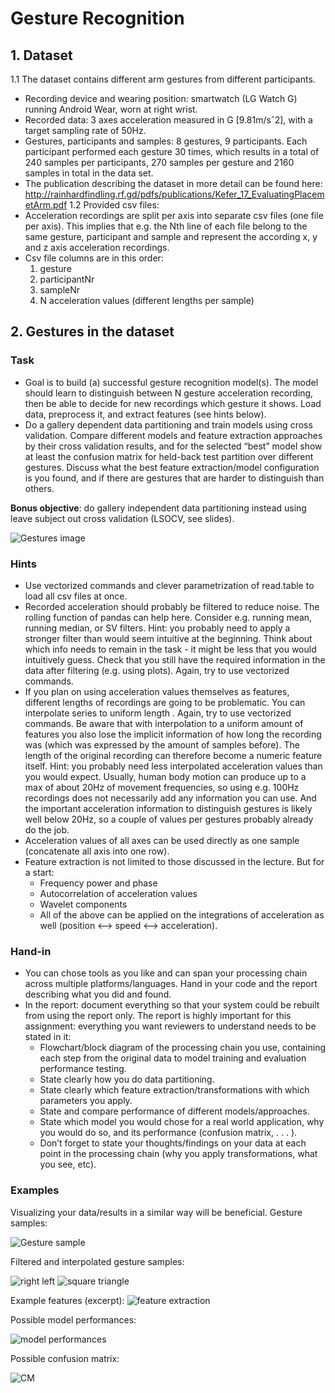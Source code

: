 # Gesture Recognition

## 1. Dataset
1.1 The dataset contains different arm gestures from different participants.
- Recording device and wearing position: smartwatch (LG Watch G) running Android Wear, worn at right wrist.
- Recorded data: 3 axes acceleration measured in G [9.81m/sˆ2], with a target sampling rate of 50Hz.
- Gestures, participants and samples: 8 gestures, 9 participants. Each participant performed each gesture 30 times, which results in a total of 240 samples per participants, 270 samples per gesture and 2160 samples in total in the data set.
- The publication describing the dataset in more detail can be found here: http://rainhardfindling.rf.gd/pdfs/publications/Kefer_17_EvaluatingPlacemetArm.pdf
1.2 Provided csv files:
- Acceleration recordings are split per axis into separate csv files (one file per axis). This implies that e.g. the Nth line of each file belong to the same gesture, participant and sample and represent the according x, y and z axis acceleration recordings.
- Csv file columns are in this order:
    1. gesture
    2. participantNr
    3. sampleNr
    4. N acceleration values (different lengths per sample)
## 2. Gestures in the dataset
### Task
- Goal is to build (a) successful gesture recognition model(s). The model should learn to distinguish between N gesture acceleration recording, then be able to decide for new recordings which gesture it shows. Load data, preprocess it, and extract features (see hints below).
- Do a gallery dependent data partitioning and train models using cross validation. Compare different models and feature extraction approaches by their cross validation results, and for the selected “best” model show at least the confusion matrix for held-back test partition over different gestures. Discuss what the best feature extraction/model configuration is you found, and if there are gestures that are harder to distinguish than others.

**Bonus objective**: do gallery independent data partitioning instead using leave subject out cross validation (LSOCV, see slides).

![Gestures image](https://github.com/Frankiwy/Gesture_Recognition/blob/master/images/gestures_in_dataset.jpg)

### Hints
- Use vectorized commands and clever parametrization of read.table to load all csv files at once.
- Recorded acceleration should probably be filtered to reduce noise. The rolling function of pandas can help here. Consider e.g. running mean, running median, or SV filters. Hint: you probably need to apply a stronger filter than would seem intuitive at the beginning. Think about which info needs to remain in the task - it might be less that you would intuitively guess. Check that you still have the required information in the data after filtering (e.g. using plots). Again, try to use vectorized commands.
- If you plan on using acceleration values themselves as features, different lengths of recordings are going to be problematic. You can interpolate series to uniform length . Again, try to use vectorized commands. Be aware that with interpolation to a uniform amount of features you also lose the implicit information of how long the recording was (which was expressed by the amount of samples before). The length of the original recording can therefore become a numeric feature itself. Hint: you probably need less interpolated acceleration values than you would expect. Usually, human body motion can produce up to a max of about 20Hz of movement frequencies, so using e.g. 100Hz recordings does not necessarily add any information you can use. And the important acceleration information to distinguish gestures is likely well below 20Hz, so a couple of values per gestures probably already do the job.
- Acceleration values of all axes can be used directly as one sample (concatenate all axis into one row).
- Feature extraction is not limited to those discussed in the lecture. But for a start: 
    - Frequency power and phase
    - Autocorrelation of acceleration values
    - Wavelet components
    - All of the above can be applied on the integrations of acceleration as well (position <–> speed <–> acceleration).

### Hand-in
- You can chose tools as you like and can span your processing chain across multiple platforms/languages. Hand in your code and the report describing what you did and found.
- In the report: document everything so that your system could be rebuilt from using the report only. The report is highly important for this assignment: everything you want reviewers to understand needs to be stated in it:
    - Flowchart/block diagram of the processing chain you use, containing each step from the original data to model training and evaluation performance testing.
    - State clearly how you do data partitioning.
    - State clearly which feature extraction/transformations with which parameters you apply.
    - State and compare performance of different models/approaches.
    - State which model you would chose for a real world application, why you would do so, and its performance (confusion matrix, . . . ).
    - Don’t forget to state your thoughts/findings on your data at each point in the processing chain (why you apply transformations, what you see, etc).

### Examples
Visualizing your data/results in a similar way will be beneficial. Gesture samples:

![Gesture sample](https://github.com/Frankiwy/Gesture_Recognition/blob/master/images/gesture_sample.jpg)

Filtered and interpolated gesture samples:

![right left](https://github.com/Frankiwy/Gesture_Recognition/blob/master/images/right_left.jpg)
![square triangle](https://github.com/Frankiwy/Gesture_Recognition/blob/master/images/square_triangle.jpg)

Example features (excerpt):
![feature extraction](https://github.com/Frankiwy/Gesture_Recognition/blob/master/images/feature_extraction.jpg)

Possible model performances:

![model performances](https://github.com/Frankiwy/Gesture_Recognition/blob/master/images/model_performances.jpg)

Possible confusion matrix:

![CM](https://github.com/Frankiwy/Gesture_Recognition/blob/master/images/CM.jpg)

